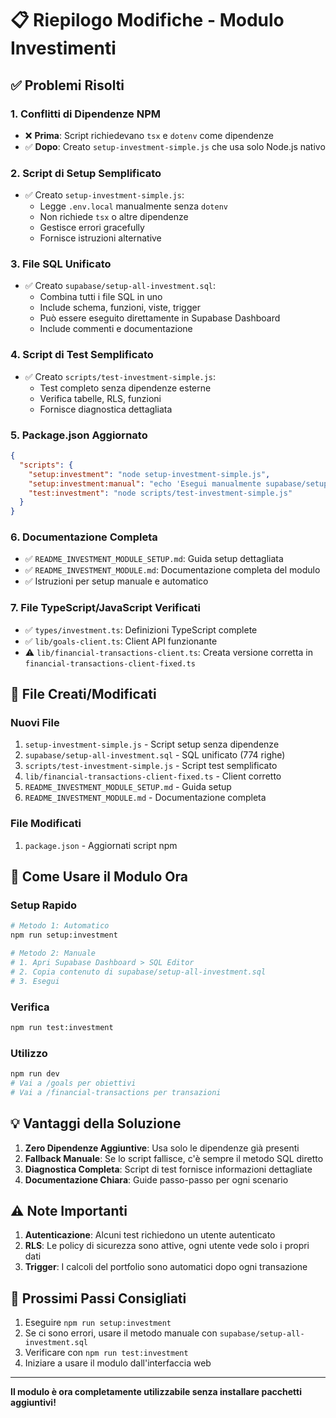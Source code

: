 # 📋 Riepilogo Modifiche - Modulo Investimenti

## ✅ Problemi Risolti

### 1. **Conflitti di Dipendenze NPM**
- ❌ **Prima**: Script richiedevano `tsx` e `dotenv` come dipendenze
- ✅ **Dopo**: Creato `setup-investment-simple.js` che usa solo Node.js nativo

### 2. **Script di Setup Semplificato**
- ✅ Creato `setup-investment-simple.js`:
  - Legge `.env.local` manualmente senza `dotenv`
  - Non richiede `tsx` o altre dipendenze
  - Gestisce errori gracefully
  - Fornisce istruzioni alternative

### 3. **File SQL Unificato**
- ✅ Creato `supabase/setup-all-investment.sql`:
  - Combina tutti i file SQL in uno
  - Include schema, funzioni, viste, trigger
  - Può essere eseguito direttamente in Supabase Dashboard
  - Include commenti e documentazione

### 4. **Script di Test Semplificato**
- ✅ Creato `scripts/test-investment-simple.js`:
  - Test completo senza dipendenze esterne
  - Verifica tabelle, RLS, funzioni
  - Fornisce diagnostica dettagliata

### 5. **Package.json Aggiornato**
```json
{
  "scripts": {
    "setup:investment": "node setup-investment-simple.js",
    "setup:investment:manual": "echo 'Esegui manualmente supabase/setup-all-investment.sql in Supabase SQL Editor'",
    "test:investment": "node scripts/test-investment-simple.js"
  }
}
```

### 6. **Documentazione Completa**
- ✅ `README_INVESTMENT_MODULE_SETUP.md`: Guida setup dettagliata
- ✅ `README_INVESTMENT_MODULE.md`: Documentazione completa del modulo
- ✅ Istruzioni per setup manuale e automatico

### 7. **File TypeScript/JavaScript Verificati**
- ✅ `types/investment.ts`: Definizioni TypeScript complete
- ✅ `lib/goals-client.ts`: Client API funzionante
- ⚠️ `lib/financial-transactions-client.ts`: Creata versione corretta in `financial-transactions-client-fixed.ts`

## 📁 File Creati/Modificati

### Nuovi File
1. `setup-investment-simple.js` - Script setup senza dipendenze
2. `supabase/setup-all-investment.sql` - SQL unificato (774 righe)
3. `scripts/test-investment-simple.js` - Script test semplificato
4. `lib/financial-transactions-client-fixed.ts` - Client corretto
5. `README_INVESTMENT_MODULE_SETUP.md` - Guida setup
6. `README_INVESTMENT_MODULE.md` - Documentazione completa

### File Modificati
1. `package.json` - Aggiornati script npm

## 🚀 Come Usare il Modulo Ora

### Setup Rapido
```bash
# Metodo 1: Automatico
npm run setup:investment

# Metodo 2: Manuale
# 1. Apri Supabase Dashboard > SQL Editor
# 2. Copia contenuto di supabase/setup-all-investment.sql
# 3. Esegui
```

### Verifica
```bash
npm run test:investment
```

### Utilizzo
```bash
npm run dev
# Vai a /goals per obiettivi
# Vai a /financial-transactions per transazioni
```

## 💡 Vantaggi della Soluzione

1. **Zero Dipendenze Aggiuntive**: Usa solo le dipendenze già presenti
2. **Fallback Manuale**: Se lo script fallisce, c'è sempre il metodo SQL diretto
3. **Diagnostica Completa**: Script di test fornisce informazioni dettagliate
4. **Documentazione Chiara**: Guide passo-passo per ogni scenario

## ⚠️ Note Importanti

1. **Autenticazione**: Alcuni test richiedono un utente autenticato
2. **RLS**: Le policy di sicurezza sono attive, ogni utente vede solo i propri dati
3. **Trigger**: I calcoli del portfolio sono automatici dopo ogni transazione

## 🔄 Prossimi Passi Consigliati

1. Eseguire `npm run setup:investment`
2. Se ci sono errori, usare il metodo manuale con `supabase/setup-all-investment.sql`
3. Verificare con `npm run test:investment`
4. Iniziare a usare il modulo dall'interfaccia web

---

**Il modulo è ora completamente utilizzabile senza installare pacchetti aggiuntivi!**